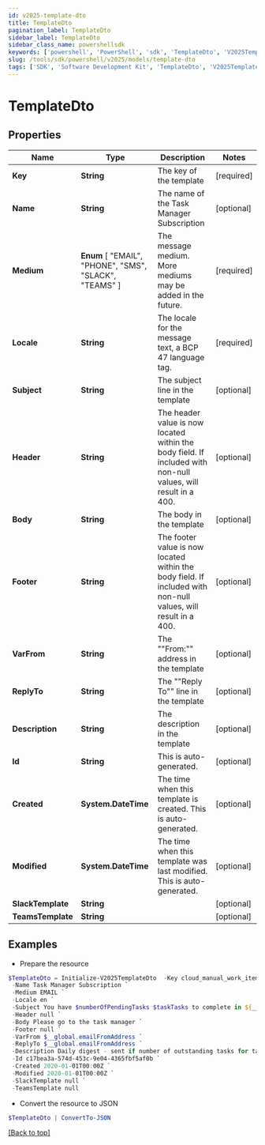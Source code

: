 ```yaml
---
id: v2025-template-dto
title: TemplateDto
pagination_label: TemplateDto
sidebar_label: TemplateDto
sidebar_class_name: powershellsdk
keywords: ['powershell', 'PowerShell', 'sdk', 'TemplateDto', 'V2025TemplateDto']
slug: /tools/sdk/powershell/v2025/models/template-dto
tags: ['SDK', 'Software Development Kit', 'TemplateDto', 'V2025TemplateDto']
---
```


# TemplateDto

## Properties

| Name | Type | Description | Notes |
| --- | --- | --- | --- |
| **Key** | **String** | The key of the template | [required] |
| **Name** | **String** | The name of the Task Manager Subscription | [optional] |
| **Medium** | **Enum** [ "EMAIL", "PHONE", "SMS", "SLACK", "TEAMS" ] | The message medium. More mediums may be added in the future. | [required] |
| **Locale** | **String** | The locale for the message text, a BCP 47 language tag. | [required] |
| **Subject** | **String** | The subject line in the template | [optional] |
| **Header** | **String** | The header value is now located within the body field. If included with non-null values, will result in a 400. | [optional] |
| **Body** | **String** | The body in the template | [optional] |
| **Footer** | **String** | The footer value is now located within the body field. If included with non-null values, will result in a 400. | [optional] |
| **VarFrom** | **String** | The ""From:"" address in the template | [optional] |
| **ReplyTo** | **String** | The ""Reply To"" line in the template | [optional] |
| **Description** | **String** | The description in the template | [optional] |
| **Id** | **String** | This is auto-generated. | [optional] |
| **Created** | **System.DateTime** | The time when this template is created. This is auto-generated. | [optional] |
| **Modified** | **System.DateTime** | The time when this template was last modified. This is auto-generated. | [optional] |
| **SlackTemplate** | **String** |  | [optional] |
| **TeamsTemplate** | **String** |  | [optional] |

## Examples

- Prepare the resource

```powershell
$TemplateDto = Initialize-V2025TemplateDto  -Key cloud_manual_work_item_summary `
 -Name Task Manager Subscription `
 -Medium EMAIL `
 -Locale en `
 -Subject You have $numberOfPendingTasks $taskTasks to complete in ${__global.productName}. `
 -Header null `
 -Body Please go to the task manager `
 -Footer null `
 -VarFrom $__global.emailFromAddress `
 -ReplyTo $__global.emailFromAddress `
 -Description Daily digest - sent if number of outstanding tasks for task owner > 0 `
 -Id c17bea3a-574d-453c-9e04-4365fbf5af0b `
 -Created 2020-01-01T00:00Z `
 -Modified 2020-01-01T00:00Z `
 -SlackTemplate null `
 -TeamsTemplate null
```

- Convert the resource to JSON

```powershell
$TemplateDto | ConvertTo-JSON
```

[[Back to top]](#)
